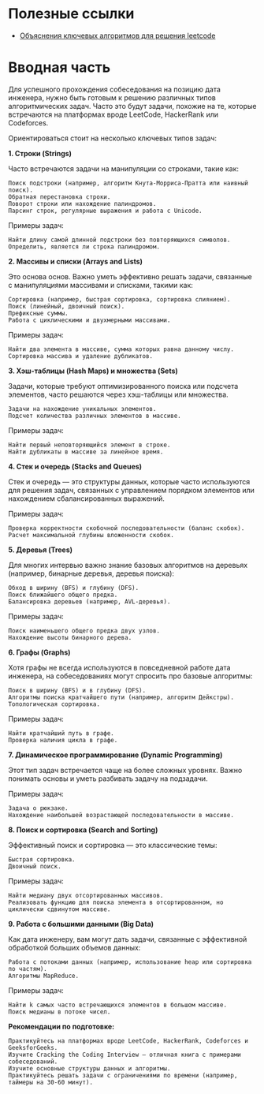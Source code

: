# Полезные ссылки
* [Объяснения ключевых алгоритмов для решения leetcode](https://github.com/NikitaShkaruba/data_structures_and_algorithms/tree/main/docs/algorithms)


# Вводная часть

Для успешного прохождения собеседования на позицию дата инженера, нужно быть готовым к решению различных типов алгоритмических задач. Часто это будут задачи, похожие на те, которые встречаются на платформах вроде LeetCode, HackerRank или Codeforces. 

Ориентироваться стоит на несколько ключевых типов задач:

__1. Строки (Strings)__

Часто встречаются задачи на манипуляции со строками, такие как:

    Поиск подстроки (например, алгоритм Кнута-Морриса-Пратта или наивный поиск).
    Обратная перестановка строки.
    Поворот строки или нахождение палиндромов.
    Парсинг строк, регулярные выражения и работа с Unicode.

Примеры задач:

    Найти длину самой длинной подстроки без повторяющихся символов.
    Определить, является ли строка палиндромом.

__2. Массивы и списки (Arrays and Lists)__

Это основа основ. Важно уметь эффективно решать задачи, связанные с манипуляциями массивами и списками, такими как:

    Сортировка (например, быстрая сортировка, сортировка слиянием).
    Поиск (линейный, двоичный поиск).
    Префиксные суммы.
    Работа с циклическими и двухмерными массивами.

Примеры задач:

    Найти два элемента в массиве, сумма которых равна данному числу.
    Сортировка массива и удаление дубликатов.

__3. Хэш-таблицы (Hash Maps) и множества (Sets)__

Задачи, которые требуют оптимизированного поиска или подсчета элементов, часто решаются через хэш-таблицы или множества.

    Задачи на нахождение уникальных элементов.
    Подсчет количества различных элементов в массиве.

Примеры задач:

    Найти первый неповторяющийся элемент в строке.
    Найти дубликаты в массиве за линейное время.

__4. Стек и очередь (Stacks and Queues)__

Стек и очередь — это структуры данных, которые часто используются для решения задач, связанных с управлением порядком элементов или нахождением сбалансированных выражений.

Примеры задач:

    Проверка корректности скобочной последовательности (баланс скобок).
    Расчет максимальной глубины вложенности скобок.

__5. Деревья (Trees)__

Для многих интервью важно знание базовых алгоритмов на деревьях (например, бинарные деревья, деревья поиска):

    Обход в ширину (BFS) и глубину (DFS).
    Поиск ближайшего общего предка.
    Балансировка деревьев (например, AVL-деревья).

Примеры задач:

    Поиск наименьшего общего предка двух узлов.
    Нахождение высоты бинарного дерева.

__6. Графы (Graphs)__

Хотя графы не всегда используются в повседневной работе дата инженера, на собеседованиях могут спросить про базовые алгоритмы:

    Поиск в ширину (BFS) и в глубину (DFS).
    Алгоритмы поиска кратчайшего пути (например, алгоритм Дейкстры).
    Топологическая сортировка.

Примеры задач:

    Найти кратчайший путь в графе.
    Проверка наличия цикла в графе.

__7. Динамическое программирование (Dynamic Programming)__

Этот тип задач встречается чаще на более сложных уровнях. Важно понимать основы и уметь разбивать задачу на подзадачи.

Примеры задач:

    Задача о рюкзаке.
    Нахождение наибольшей возрастающей последовательности в массиве.

__8. Поиск и сортировка (Search and Sorting)__

Эффективный поиск и сортировка — это классические темы:

    Быстрая сортировка.
    Двоичный поиск.

Примеры задач:

    Найти медиану двух отсортированных массивов.
    Реализовать функцию для поиска элемента в отсортированном, но циклически сдвинутом массиве.

__9. Работа с большими данными (Big Data)__

Как дата инженеру, вам могут дать задачи, связанные с эффективной обработкой больших объемов данных:

    Работа с потоками данных (например, использование heap или сортировка по частям).
    Алгоритмы MapReduce.

Примеры задач:

    Найти k самых часто встречающихся элементов в большом массиве.
    Поиск медианы в потоке чисел.

__Рекомендации по подготовке:__

    Практикуйтесь на платформах вроде LeetCode, HackerRank, Codeforces и GeeksforGeeks.
    Изучите Cracking the Coding Interview — отличная книга с примерами собеседований.
    Изучите основные структуры данных и алгоритмы.
    Практикуйтесь решать задачи с ограничениями по времени (например, таймеры на 30-60 минут).